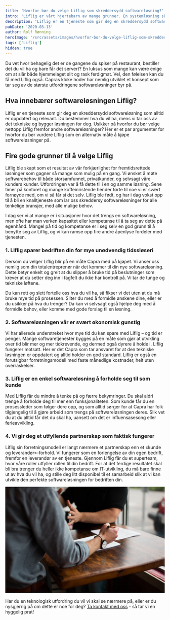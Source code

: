 ```yaml
---
title: 'Hvorfor bør du velge Liflig som skreddersydd softwareløsning?'
intro: 'Liflig er vårt hjertebarn av mange grunner. En systemløsning så genial at det ikke lenger er noe å lure på – selvfølgelig skal du bruke det!'
description: 'Liflig er en tjeneste som gir deg en skreddersydd softwareløsning som alltid er oppdatert og relevant. Les hvorfor du bør velge Liflig >>'
pubDate: '2020.03.13'
author: Rolf Rønning
heroImage: '/src/assets/images/hvorfor-bor-du-velge-liflig-som-skreddersydd-softwarelosning/hero.webp'
tags: ['Liflig']
hidden: true
---
```


Du vet hvor behagelig det er de gangene du spiser på restaurant, bestiller det du vil ha og bare får det servert? En luksus som mange kan være enige om at slår både hjemmelaget slit og rask ferdigmat. Vel, den følelsen kan du få med Liflig også. Capras kloke hoder har nemlig utviklet et konsept som tar seg av de største utfordringene softwareløsninger byr på.

## Hva innebærer softwareløsningen Liflig?

Liflig er en tjeneste som gir deg en skreddersydd softwareløsning som alltid er oppdatert og relevant. Du bestemmer hva du vil ha, mens vi tar oss av det tekniske og bygger løsningen for deg. Usikker på hvorfor du bør velge nettopp Liflig fremfor andre softwareløsninger? Her er et par argumenter for hvorfor du bør vurdere Liflig som en alternativ måte å kjøpe softwareløsninger på.

## Fire gode grunner til å velge Liflig

Liflig ble skapt som et resultat av vår forkjærlighet for fremtidsrettede løsninger som gagner så mange som mulig på en gang. Vi ønsket å møte softwarebehov til både storsamfunnet, privatkunder, og selvsagt våre kunders kunder. Utfordringen var å få dette til i en og samme løsning. Sene timer på kontoret og mange koffeinristende hender førte til noe vi er svært fornøyde med, om vi så får si det selv. Liflig ble født, og har i dag vokst opp til å bli en knalltjeneste som lar oss skreddersy softwareløsninger for alle tenkelige bransjer, med alle mulige behov.

I dag ser vi at mange er i situasjoner hvor det trengs en softwareløsning, men ofte har man verken kapasitet eller kompetanse til å ta seg av dette på egenhånd. Mangel på tid og kompetanse er i seg selv en god grunn til å benytte seg av Liflig, og vi kan ramse opp fire andre åpenlyse fordeler med tjenesten.

### 1. Liflig sparer bedriften din for mye unødvendig tidssløseri

Dersom du velger Liflig blir på en måte Capra med på kjøpet. Vi anser oss nemlig som din totalentreprenør når det kommer til din nye softwareløsning. Dette betyr enkelt og greit at du slipper å bruke tid på beslutninger som krever at du setter deg inn i fagfelt du ikke har kontroll på. Vi tar de tunge og tekniske løftene.

Du kan rett og slett fortelle oss hva du vil ha, så fikser vi det uten at du må bruke mye tid på prosessen. Sliter du med å formidle ønskene dine, eller er du usikker på hva du trenger? Da kan vi selvsagt også hjelpe deg med å formidle behov, eller komme med gode forslag til en løsning.

### 2. Softwareløsningen vår er svært økonomisk gunstig

Vi har allerede understreket hvor mye tid du kan spare med Liflig – og tid er penger. Mange softwaretjenester bygges på en måte som gjør at utvikling over tid blir mer og mer tidkrevende, og dermed også dyrere å holde i. Liflig fungerer motsatt. Her er det Capra som tar ansvaret for at den tekniske løsningen er oppdatert og alltid holder en god standard. Liflig er også en forutsigbar forretningsmodell med faste månedlige kostnader, helt uten overraskelser.

### 3. Liflig er en enkel softwareløsning å forholde seg til som kunde

Med Liflig får du mindre å tenke på og færre bekymringer. Du skal aldri trenge å forholde deg til mer enn funksjonaliteten. Som kunde får du en prosessleder som følger dere opp, og som alltid sørger for at Capra har folk tilgjengelig til å gjøre arbeid som trengs på softwareløsningen deres. Slik vet du at du alltid får det du skal ha, uansett om det er influensasesong eller ferieavvikling.

### 4. Vi gir deg et utfyllende partnerskap som faktisk fungerer

Liflig sin forretningsmodell er langt nærmere et partnerskap enn et «kunde og leverandør»-forhold. Vi fungerer som en forlengelse av din egen bedrift, fremfor en leverandør av en tjeneste. Gjennom Liflig får du et superteam, hvor våre roller utfyller rollen til din bedrift. For at det ferdige resultatet skal bli bra trenger du heller ikke kompetanse om IT-utvikling, du må bare finne ut av hva du vil ha, og stille deg litt disponibel til et samarbeid slik at vi kan utvikle den perfekte softwareløsningen for bedriften din.

![Stemningsbilde](../../assets/images/hvorfor-bor-du-velge-liflig-som-skreddersydd-softwarelosning/stemning.webp)

Har du en teknologisk utfordring du vil vi skal se nærmere på, eller er du nysgjerrig på om dette er noe for deg? [Ta kontakt med oss](https://www.liflig.no/kontakt-oss) - så tar vi en hyggelig prat!